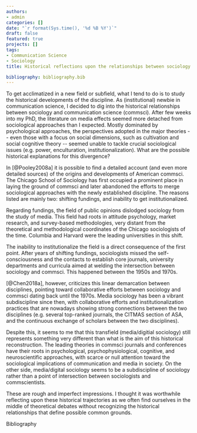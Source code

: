```yaml
---
authors:
- admin
categories: []
date: "`r format(Sys.time(), '%d %B %Y')`"
draft: false
featured: true
projects: []
tags:
- Communication Science
- Sociology
title: Historical reflections upon the relationships between sociology and communication science.

bibliography: bibliography.bib
---
```


To get acclimatized in a new field or subfield, what I tend to do is to study the historical developments of the discipline. As (institutional) newbie in communication science, I decided to dig into the historical relationships between sociology and communication science (commsci). After few weeks into my PhD, the literature on media effects seemed more detached from sociological approaches than I expected. Mostly dominated by psychological approaches, the perspectives adopted in the major theories -- even those with a focus on social dimensions, such as cultivation and social cognitive theory -- seemed unable to tackle crucial sociological issues (e.g. power, enculturation, institutionalization). What are the possible historical explanations for this divergence?

In [@Pooley2008a] it is possible to find a detailed account (and even more detailed sources) of the origins and developments of American commsci. The Chicago School of Sociology has first occupied a prominent place in laying the ground of commsci and later abandoned the efforts to merge sociological approaches with the newly established discipline. The reasons listed are mainly two: shifting fundings, and inability to get institutionalized.

Regarding fundings, the field of public opinions dislodged sociology from the study of media. This field had roots in attitude psychology, market research, and survey-based methodologies, very distant from the theoretical and methodological coordinates of the Chicago sociologists of the time. Columbia and Harvard were the leading universities in this shift.

The inability to institutionalize the field is a direct consequence of the first point. After years of shifting fundings, sociologists missed the self-consciousness and the contacts to establish core journals, university departments and curricula aimed at welding the intersection between sociology and commsci. This happened between the 1950s and 1970s.

[@Chen2018a], however, criticizes this linear demarcation between disciplines, pointing toward collaborative efforts between sociology and commsci dating back until the 1970s. Media sociology has been a vibrant subdiscipline since then, with collaborative efforts and institutionalization practices that are nowadays showing strong connections between the two disciplines (e.g. several top-ranked journals, the CITMAS section of ASA, and the continuous exchange of scholars between the two disciplines).

Despite this, it seems to me that this transfield (media/digitial sociology) still represents something very different than what is the aim of this historical reconstruction. The leading theories in commsci journals and conferences have their roots in psychological, psychophysiological, cognitive, and neuroscientific approaches, with scarce or null attention toward the sociological implications of communication and media in society. On the other side, media/digital sociology seems to be a subdiscipline of sociology rather than a point of intersection between sociologists and commscientists.

These are rough and imperfect impressions. I thought it was worthwhile reflecting upon these historical trajectories as we often find ourselves in the middle of theoretical debates without recognizing the historical relationships that define possible common grounds.

Bibliography
